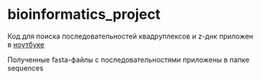 # bioinformatics_project

Код для поиска последовательностей квадруплексов и z-днк приложен в [ноутбуке](https://colab.research.google.com/drive/11xyD9lwozkd2Qx5BrSy-DyOod0ymqr19?usp=sharing)

Полученные fasta-файлы с последовательностями приложены в папке sequences
